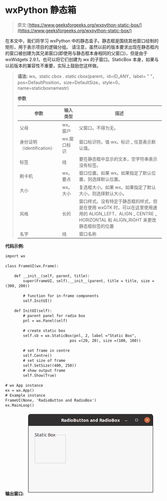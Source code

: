 # wxPython 静态箱

> 原文:[https://www.geeksforgeeks.org/wxpython-static-box/](https://www.geeksforgeeks.org/wxpython-static-box/)

在本文中，我们将学习 wxPython 中的静态盒子。静态框是围绕其他窗口绘制的矩形，用于表示项目的逻辑分组。
请注意，虽然以前的版本要求出现在静态框内的窗口被创建为其兄弟窗口(即使用与静态框本身相同的父窗口)，但是由于 wxWidgets 2.9.1，也可以将它们创建为 wx 的子窗口。StaticBox 本身，如果与以前版本的兼容性不重要，实际上鼓励您这样做。

> **语法:** wx。static cbox . static cbox(parent，id=ID_ANY，label= " "，pos=DefaultPosition，size=DefaultSize，style=0，name=staticboxnamestr)
> 
> **参数**
> 
> | 参数 | 输入类型 | 描述 |
> | --- | --- | --- |
> | 父母 | wx。窗户 | 父窗口。不得为无。 |
> | 身份证明（identification） | wx.窗口标识 | 窗口标识符。值 wx。标识 _ 任意表示默认值。 |
> | 标签 | 线 | 要在静态框中显示的文本，空字符串表示没有标签。 |
> | 刷卡机 | wx。要点 | 窗口位置。如果 wx。如果指定了默认位置，则选择默认位置。 |
> | 大小 | wx。大小 | 复选框大小。如果 wx。如果指定了默认大小，则选择默认大小。 |
> | 风格 | 长的 | 窗口样式。没有特定于静态框的样式，但是在使用 wxGTK 时，可以在这里使用通用的 ALIGN_LEFT、ALIGN _ CENTRE _ HORIZONTAL 和 ALIGN_RIGHT 来更改静态框标签的位置 |
> | 名字 | 线 | 窗口名称 |

**代码示例:**

```
import wx

class FrameUI(wx.Frame):

    def __init__(self, parent, title):
        super(FrameUI, self).__init__(parent, title = title, size =(300, 200))

        # function for in-frame components
        self.InitUI()

    def InitUI(self):
        # parent panel for radio box
        pnl = wx.Panel(self)

        # create static box
        self.sb = wx.StaticBox(pnl, 2, label ="Static Box",
                             pos =(20, 20), size =(100, 100))

        # set frame in centre
        self.Centre()
        # set size of frame
        self.SetSize((400, 250))
        # show output frame
        self.Show(True)

# wx App instance
ex = wx.App()
# Example instance
FrameUI(None, 'RadioButton and RadioBox')
ex.MainLoop()
```

**输出窗口:**
![](img/b0e542f2391d1e110833512be4aa17b9.png)